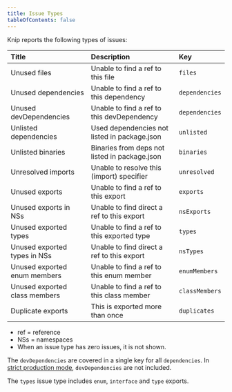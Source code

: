```yaml
---
title: Issue Types
tableOfContents: false
---
```


Knip reports the following types of issues:

| Title                         | Description                                   | Key            |
| :---------------------------- | :-------------------------------------------- | :------------- |
| Unused files                  | Unable to find a ref to this file             | `files`        |
| Unused dependencies           | Unable to find a ref to this dependency       | `dependencies` |
| Unused devDependencies        | Unable to find a ref to this devDependency    | `dependencies` |
| Unlisted dependencies         | Used dependencies not listed in package.json  | `unlisted`     |
| Unlisted binaries             | Binaries from deps not listed in package.json | `binaries`     |
| Unresolved imports            | Unable to resolve this (import) specifier     | `unresolved`   |
| Unused exports                | Unable to find a ref to this export           | `exports`      |
| Unused exports in NSs         | Unable to find direct a ref to this export    | `nsExports`    |
| Unused exported types         | Unable to find a ref to this exported type    | `types`        |
| Unused exported types in NSs  | Unable to find direct a ref to this export    | `nsTypes`      |
| Unused exported enum members  | Unable to find a ref to this enum member      | `enumMembers`  |
| Unused exported class members | Unable to find a ref to this class member     | `classMembers` |
| Duplicate exports             | This is exported more than once               | `duplicates`   |

- ref = reference
- NSs = namespaces
- When an issue type has zero issues, it is not shown.

The `devDependencies` are covered in a single key for all `dependencies`. In
[strict production mode][1], `devDependencies` are not included.

The `types` issue type includes `enum`, `interface` and `type` exports.

[1]: ../features/production-mode.md#strict-mode

